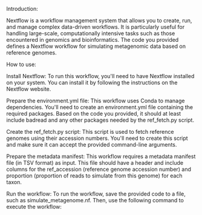 Introduction:

Nextflow is a workflow management system that allows you to create, run, and manage complex data-driven workflows. It is particularly useful for handling large-scale, computationally intensive tasks such as those encountered in genomics and bioinformatics. The code you provided defines a Nextflow workflow for simulating metagenomic data based on reference genomes.

How to use:

Install Nextflow: To run this workflow, you'll need to have Nextflow installed on your system. You can install it by following the instructions on the Nextflow website.

Prepare the environment.yml file: This workflow uses Conda to manage dependencies. You'll need to create an environment.yml file containing the required packages. Based on the code you provided, it should at least include badread and any other packages needed by the ref_fetch.py script.

Create the ref_fetch.py script: This script is used to fetch reference genomes using their accession numbers. You'll need to create this script and make sure it can accept the provided command-line arguments.

Prepare the metadata manifest: This workflow requires a metadata manifest file (in TSV format) as input. This file should have a header and include columns for the ref_accession (reference genome accession number) and proportion (proportion of reads to simulate from this genome) for each taxon.

Run the workflow: To run the workflow, save the provided code to a file, such as simulate_metagenome.nf. Then, use the following command to execute the workflow:
